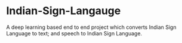 # Indian-Sign-Langauge
A deep learning based end to end project which converts Indian Sign Language to text; and speech to Indian Sign Language.

